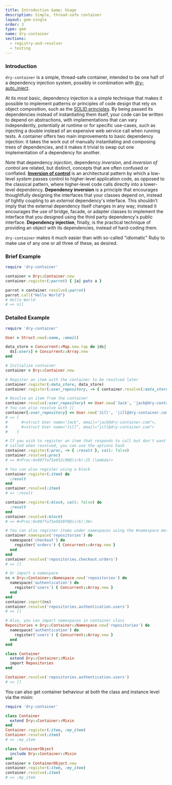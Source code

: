 ```yaml
---
title: Introduction &amp; Usage
description: Simple, thread-safe container
layout: gem-single
order: 3
type: gem
name: dry-container
sections:
  - registry-and-resolver
  - testing
---
```


### Introduction

`dry-container` is a simple, thread-safe container, intended to be one half of a dependency injection system, possibly in combination with [dry-auto_inject](/gems/dry-auto_inject/).

At its most basic, dependency injection is a simple technique that makes it possible to implement patterns or principles of code design that rely on object composition, such as the [SOLID principles](https://en.wikipedia.org/wiki/SOLID). By being passed its dependencies instead of instantiating them itself, your code can be written to depend on abstractions, with implementations that can vary independently, potentially at runtime or for specific use-cases, such as injecting a double instead of an expensive web service call when running tests. A container offers two main improvements to basic dependency injection: it takes the work out of manually instantiating and composing trees of dependencies, and it makes it trivial to swap out one implementation of a dependency for another.

Note that dependency *injection*, dependency *inversion*, and *inversion of control* are related, but distinct, concepts that are often confused or conflated. [**Inversion of control**](https://en.wikipedia.org/wiki/Inversion_of_control) is an architectural pattern by which a low-level *system* passes control to higher-level application code, as opposed to the classical pattern, where higher-level code calls directly into a lower-level dependency. **Dependency inversion** is a principle that encourages thoughtfully designing the interfaces that your classes depend on, instead of tightly coupling to an *external* dependency's interface. This shouldn't imply that the external dependency itself changes in any way; instead it encourages the use of bridge, facade, or adapter classes to implement the interface that you designed using the third party dependency's public interface. **Dependency injection**, finally, is the practical technique of providing an object with its dependencies, instead of hard-coding them.

`dry-container` makes it much easier than with so-called "idiomatic" Ruby to make use of any one or all three of these, as desired.

### Brief Example

```ruby
require 'dry-container'

container = Dry::Container.new
container.register(:parrot) { |a| puts a }

parrot = container.resolve(:parrot)
parrot.call("Hello World")
# Hello World
# => nil
```

### Detailed Example

```ruby
require 'dry-container'

User = Struct.new(:name, :email)

data_store = Concurrent::Map.new.tap do |ds|
  ds[:users] = Concurrent::Array.new
end

# Initialize container
container = Dry::Container.new

# Register an item with the container to be resolved later
container.register(:data_store, data_store)
container.register(:user_repository, -> { container.resolve(:data_store)[:users] })

# Resolve an item from the container
container.resolve(:user_repository) << User.new('Jack', 'jack@dry-container.com')
# You can also resolve with []
container[:user_repository] << User.new('Jill', 'jill@dry-container.com')
# => [
#      #<struct User name="Jack", email="jack@dry-container.com">,
#      #<struct User name="Jill", email="jill@dry-container.com">
#    ]

# If you wish to register an item that responds to call but don't want it to be
# called when resolved, you can use the options hash
container.register(:proc, -> { :result }, call: false)
container.resolve(:proc)
# => #<Proc:0x007fa75e652c98@(irb):25 (lambda)>

# You can also register using a block
container.register(:item) do
  :result
end
container.resolve(:item)
# => :result

container.register(:block, call: false) do
  :result
end
container.resolve(:block)
# => #<Proc:0x007fa75e6830f0@(irb):36>

# You can also register items under namespaces using the #namespace method
container.namespace('repositories') do
  namespace('checkout') do
    register('orders') { Concurrent::Array.new }
  end
end
container.resolve('repositories.checkout.orders')
# => []

# Or import a namespace
ns = Dry::Container::Namespace.new('repositories') do
  namespace('authentication') do
    register('users') { Concurrent::Array.new }
  end
end
container.import(ns)
container.resolve('repositories.authentication.users')
# => []

# Also, you can import namespaces in container class
Repositories = Dry::Container::Namespace.new('repositories') do
  namespace('authentication') do
    register('users') { Concurrent::Array.new }
  end
end

class Container
  extend Dry::Container::Mixin
  import Repositories
end

Container.resolve('repositories.authentication.users')
# => []
```

You can also get container behaviour at both the class and instance level via the mixin:

```ruby
require 'dry-container'

class Container
  extend Dry::Container::Mixin
end
Container.register(:item, :my_item)
Container.resolve(:item)
# => :my_item

class ContainerObject
  include Dry::Container::Mixin
end
container = ContainerObject.new
container.register(:item, :my_item)
container.resolve(:item)
# => :my_item
```
